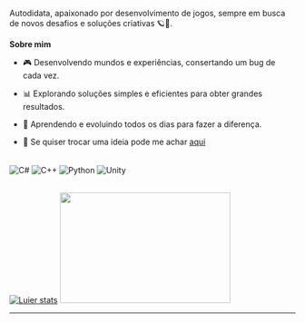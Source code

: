 

Autodidata, apaixonado por desenvolvimento de jogos, sempre em busca de novos desafios e soluções criativas 🪐🚀.

**Sobre mim**

- 🎮 Desenvolvendo mundos e experiências, consertando um bug de cada vez.

- 📊 Explorando soluções simples e eficientes para obter grandes resultados.

- 💙 Aprendendo e evoluindo todos os dias para fazer a diferença.

- 💬 Se quiser trocar uma ideia pode me achar [aqui](https://www.instagram.com/luier_/#)

<div style="display: inline_block; margin-right: 5px;"><br/>
  <img align="center" alt="C#" src="https://img.icons8.com/fluency/36/c-sharp-logo.png"/>
  <img align="center" alt="C++" src="https://img.icons8.com/color/36/c-plus-plus-logo.png"/>
  <img align="center" alt="Python" src="https://img.icons8.com/fluency/36/python.png"/>
  <img align="center" alt="Unity" src="https://img.icons8.com/fluency/36/unity.png"/>
</div><br/>

[![Luier stats](https://github-readme-stats.vercel.app/api?username=lucasoliveiradasilva&show_icons=true&theme=github_dark&locale=pt-br)](https://github.com/anuraghazra/github-readme-stats)
<img src="https://github-readme-stats.vercel.app/api/top-langs/?username=lucasoliveiradasilva&show_icons=true&theme=github_dark&locale=pt-br&langs_count=5" width="300" height="195"/>

---


